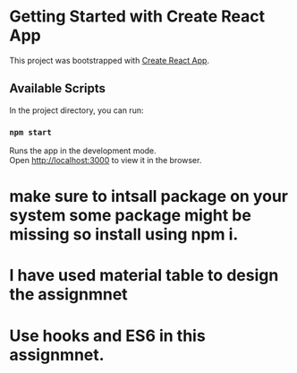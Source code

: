 # Getting Started with Create React App

This project was bootstrapped with [Create React App](https://github.com/facebook/create-react-app).

## Available Scripts

In the project directory, you can run:

### `npm start`

Runs the app in the development mode.\
Open [http://localhost:3000](http://localhost:3000) to view it in the browser.

# make sure to intsall package on your system some package might be missing so install using npm i.
# I have used material table to design the assignmnet 
# Use hooks and ES6 in this  assignmnet.


